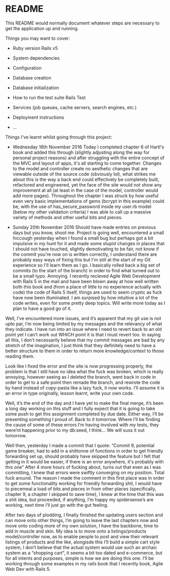 # README

This README would normally document whatever steps are necessary to get the
application up and running.

Things you may want to cover:

* Ruby version
Rails v5

* System dependencies


* Configuration


* Database creation


* Database initialization


* How to run the test suite
Rails Test

* Services (job queues, cache servers, search engines, etc.)


* Deployment instructions

* ...

Things I've learnt whilst going through this project:

* Wednesday 16th November 2016
Today I completed chapter 6 of Hartl's book and added this through (slightly adjusting along the way for personal project reasons) and after struggling with the entire concept of the MVC and layout of apps, it's all starting to come together. Changes to the model and controller create no aesthetic changes that are viewable outside of the source code (obviously lol), what strikes me about this is the way a back end could effectively be completely built, refactored and engineered, yet the face of the site would not show any improvement at all (at least in the case of the model, controller would add more pages). Throughout the chapter I was struck by how useful even very basic implementations of gems (bcrypt in this example) could be, with the use of has_secure_password inside my user.rb model (below my other validation criteria) I was able to call up a massive variety of methods and other useful bits and pieces.

* Sunday 20th November 2016
Should have made entries on previous days but you know, shoot me. Project is going well, encountered a small hiccough yesterday when I found a small bug but perhaps got a bit impulsive in my hunt for it and made some stupid changes in places that I should not have touched, slightly demotivating to be fair, not know if the commit you're now on is written correctly, I understand there are probably easy ways of fixing this but I'm still at the start of my Git experience so I'll learn them as I go. I basically rolled back a big set of commits (to the start of the branch) in order to find what turned out to be a small typo. Annoying. I recently recieved Agile Web Development with Rails 5 in the mail and have been blown away at how well written both this book and (from a place of little to no experience actually with code) the code of Rails 5 itself, things are used to seem cryptic as fuck have now been illuminated. I am surpised by how intuitive a lot of the code writes, even for some pretty deep topics. Will write more today as I plan to have a good go of it.


Well, I’ve encountered more issues, and it’s apparent that my git use is not upto par, I’m now being limited by my messages and the relevancy of what they indicate. I have run into an issue where I need to revert back to an old point yet I can’t work out WHICH point it is that I must revert too. In saying all this, I don’t necessarily believe that my commit messages are bad by any stretch of the imagination, I just think that they definitely need to have a better structure to them in order to return more knowledge/context to those reading them.

Look like I fixed the error and the site is now progressing properly, the problem is that I still have no idea what the fuck was broken, which is really annoying, however seeing as I deleted the branch, went back in code in order to get to a safe point then remade the branch, and rewrote the code by hand instead of copy-pasta like a lazy fuck, it now works. I’ll assume it is an error in type originally, lesson learnt, write your own code.

Well, it’s the end of the day and I have yet to make the final merge, it’s been a long day working on this stuff and I fully expect that it is going to take some push to get this assignment completed by due date. Either way, I’ll be presenting something I proud of. Back to it tomorrow. Where I’ll be finding the cause of some of these errors I’m having involved with my tests, they were’nt happening prior to my db:seed, I think… We will suss it out tomorrow.

Well then, yesterday I made a commit that I quote:
 “Commit 9, potential game breaker, had to add in a shittonne of functions in order to get friendly forwarding set up, should probably have skipped the feature but I felt that getting in it would be easier, if there is an error anywhere, it's probably with this one”
After 4 more hours of fucking about, turns out that even as I was committing, I knew that errors were swiftly converging on my position. Total fuck around. The reason I made the comment in this first place was in order to get some functionality working for friendly forwarding shit, I would have to piecemeal a load of bits and pieces in from other places (specifically, chapter 9, a chapter I skipped to save time), I knew at the time that this was a shit idea, but proceeded, if anything, I’m happy my spidersense’s are working, next time I’ll just go with the gut feeling.

After two days of plodding, I finally finished the updating users section and can move onto other things, I’m going to leave the last chapters now and move onto coding more of my own solution, I have the backbone, time to add in muscle and skin. My idea is to move onto a listings/products model/controller now, as to enable people to post and view their relevant listings of products and the like, alongisde this I’ll build a simple cart style system, I don’t believe that the actual system would use such an archaic system as a “shopping cart”, it seems a bit too dated and e-commerce, but for all intents and purposes, simple is how we are doing this one. I’ll be working through some examples in my rails book that I recently book, Agile Web Dev with Rails 5.
